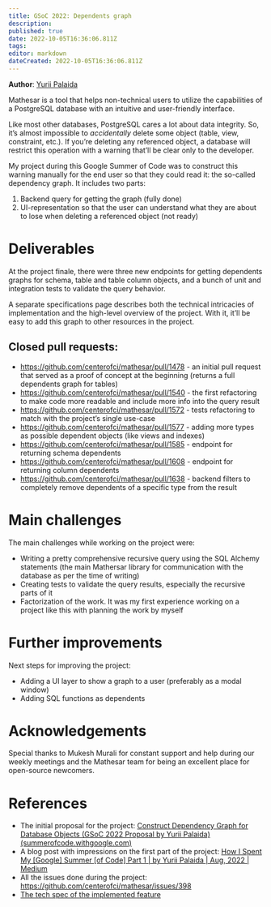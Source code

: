```yaml
---
title: GSoC 2022: Dependents graph
description: 
published: true
date: 2022-10-05T16:36:06.811Z
tags: 
editor: markdown
dateCreated: 2022-10-05T16:36:06.811Z
---
```


**Author**: [Yurii Palaida](https://github.com/Jyuart)

Mathesar is a tool that helps non-technical users to utilize the capabilities of a PostgreSQL database with an intuitive and user-friendly interface.

Like most other databases, PostgreSQL cares a lot about data integrity. So, it’s almost impossible to *accidentally* delete some object (table, view, constraint, etc.). If you’re deleting any referenced object, a database will restrict this operation with a warning that’ll be clear only to the developer.

My project during this Google Summer of Code was to construct this warning manually for the end user so that they could read it: the so-called dependency graph. It includes two parts:

1. Backend query for getting the graph (fully done)
2. UI-representation so that the user can understand what they are about to lose when deleting a referenced object (not ready)

# Deliverables

At the project finale, there were three new endpoints for getting dependents graphs for schema, table and table column objects, and a bunch of unit and integration tests to validate the query behavior.

A separate specifications page describes both the technical intricacies of implementation and the high-level overview of the project. With it, it’ll be easy to add this graph to other resources in the project.

## Closed pull requests:

- https://github.com/centerofci/mathesar/pull/1478 - an initial pull request that served as a proof of concept at the beginning (returns a full dependents graph for tables)
- https://github.com/centerofci/mathesar/pull/1540 - the first refactoring to make code more readable and include more info into the query result
- https://github.com/centerofci/mathesar/pull/1572 - tests refactoring to match with the project’s single use-case
- https://github.com/centerofci/mathesar/pull/1577 - adding more types as possible dependent objects (like views and indexes)
- https://github.com/centerofci/mathesar/pull/1585 - endpoint for returning schema dependents
- https://github.com/centerofci/mathesar/pull/1608 - endpoint for returning column dependents
- https://github.com/centerofci/mathesar/pull/1638 - backend filters to completely remove dependents of a specific type from the result

# Main challenges

The main challenges while working on the project were:

- Writing a pretty comprehensive recursive query using the SQL Alchemy statements (the main Mathersar library for communication with the database as per the time of writing)
- Creating tests to validate the query results, especially the recursive parts of it
- Factorization of the work. It was my first experience working on a project like this with planning the work by myself

# Further improvements

Next steps for improving the project:

- Adding a UI layer to show a graph to a user (preferably as a modal window)
- Adding SQL functions as dependents

# Acknowledgements

Special thanks to Mukesh Murali for constant support and help during our weekly meetings and the Mathesar team for being an excellent place for open-source newcomers.

# References

- The initial proposal for the project: [Construct Dependency Graph for Database Objects (GSoC 2022 Proposal by Yurii Palaida) (summerofcode.withgoogle.com)](https://summerofcode.withgoogle.com/media/user/746462d805d7/proposal/gAAAAABjPFsNHDKT8MmRc7wvBWHNqHVhZZa2zdgOwgCAVO1hVouvPx9F8Fem2qViSJH1jZBtN9IC84krrl5sxqew5zkjgGkcqXQBv0wGrexvNZCNX7lB1J0=.pdf)
- A blog post with impressions on the first part of the project: [How I Spent My [Google] Summer [of Code] Part 1 | by Yurii Palaida | Aug, 2022 | Medium](https://jyuart.medium.com/how-i-spent-my-google-summer-of-code-part-1-d7ab7fdc04d7)
- All the issues done during the project: https://github.com/centerofci/mathesar/issues/398
- [The tech spec of the implemented feature](engineering/specs/dependents-graph.md)